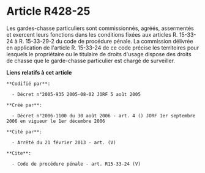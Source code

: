 # Article R428-25

Les gardes-chasse particuliers sont commissionnés, agréés, assermentés et exercent leurs fonctions dans les conditions fixées
aux articles R. 15-33-24 à R. 15-33-29-2 du code de procédure pénale. La commission délivrée en application de l'article R.
15-33-24 de ce code précise les territoires pour lesquels le propriétaire ou le titulaire de droits d'usage dispose des
droits de chasse que le garde-chasse particulier est chargé de surveiller.

**Liens relatifs à cet article**

	**Codifié par**:

	  - Décret n°2005-935 2005-08-02 JORF 5 août 2005

	**Créé par**:

	  - Décret n°2006-1100 du 30 août 2006 - art. 4 () JORF 1er septembre 2006 en vigueur le 1er décembre 2006

	**Cité par**:

	  - Arrêté du 21 février 2013 - art. (V)

	**Cite**:

	  - Code de procédure pénale - art. R15-33-24 (V)
